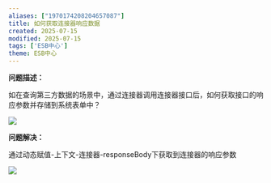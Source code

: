 ```yaml
---
aliases: ["1970174208204657087"]
title: 如何获取连接器响应数据
created: 2025-07-15
modified: 2025-07-15
tags: ['ESB中心']
theme: ESB中心
---
```


**问题描述：**

如在查询第三方数据的场景中，通过连接器调用连接器接口后，如何获取接口的响应参数并存储到系统表单中？

![](964a84eba28d31836f2e2aeba75644d1.jpg)

**问题解决：**

通过动态赋值-上下文-连接器-responseBody下获取到连接器的响应参数

![](949d8f84cbf184661db9e519a3d5a82a.jpg)